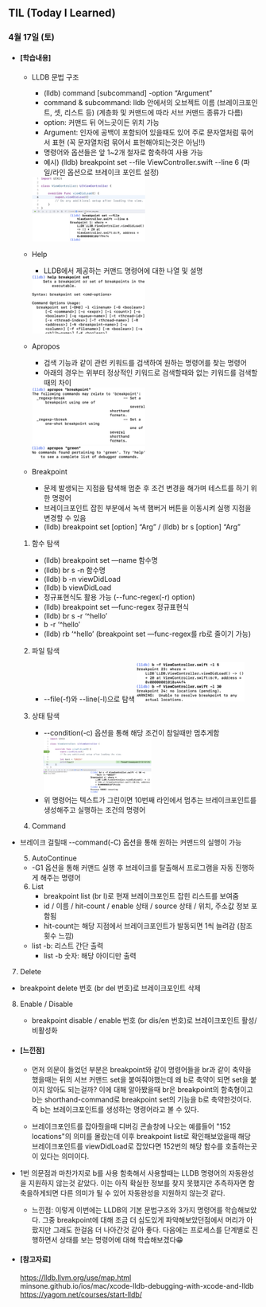 ## TIL (Today I Learned)

### 4월 17일 (토)

- #### [학습내용]
  - LLDB 문법 구조
    - (lldb) command [subcommand] -option “Argument”
    - command & subcommand: lldb 안에서의 오브젝트 이름 (브레이크포인트, 셋, 리스트 등)  (계층화 및 커맨드에 따라 서브 커맨드 종류가 다름)
    - option: 커맨드 뒤 어느곳이든 위치 가능
    - Argument: 인자에 공백이 포함되어 있을때도 있어 주로 문자열처럼 묶어서 표현 (꼭 문자열처럼 묶어서 표현해야되는것은 아님!!)
    - 명령어와 옵션들은 앞 1~2개 철자로 함축하여 사용 가능
    - 예시) (lldb) breakpoint set --file ViewController.swift --line 6 (파일/라인 옵션으로 브레이크 포인트 설정)
    <img src = "https://github.com/GREENOVER/Today-I-Learned/blob/master/Image/lldb_1.png" width="50%" height="50%">

  
  - Help
    - LLDB에서 제공하는 커맨드 명령어에 대한 나열 및 설명
    <img src = "https://github.com/GREENOVER/Today-I-Learned/blob/master/Image/llbd_2.png" width="50%" height="50%">

  - Apropos
    - 검색 기능과 같이 관련 키워드를 검색하여 원하는 명령어를 찾는 명령어
    - 아래의 경우는 위부터 정상적인 키워드로 검색할때와 없는 키워드를 검색할때의 차이
    <img src = "https://github.com/GREENOVER/Today-I-Learned/blob/master/Image/lldb_3.png" width="50%" height="50%">
    <img src = "https://github.com/GREENOVER/Today-I-Learned/blob/master/Image/lldb_4.png" width="50%" height="50%">

  - Breakpoint
    - 문제 발생되는 지점을 탐색해 멈춘 후 조건 변경을 해가며 테스트를 하기 위한 명령어
    - 브레이크포인트 잡힌 부분에서 녹색 햄버거 버튼을 이동시켜 실행 지점을 변경할 수 있음
    - (lldb) breakpoint set [option] “Arg” / (lldb) br s [option] “Arg”    
  1. 함수 탐색
      - (lldb) breakpoint set —name 함수명
      - (lldb) br s -n 함수명
      - (lldb) b -n viewDidLoad
      - (lldb) b viewDidLoad 
      - 정규표현식도 활용 가능 (--func-regex(-r) option)
      - (lldb) breakpoint set —func-regex 정규표현식
      - (lldb) br s -r ‘^hello’
      - b -r ‘^hello’
      - (lldb) rb ‘^hello’ (breakpoint set —func-regex를 rb로 줄이기 가능)
  2. 파일 탐색
      - --file(-f)와 --line(-l)으로 탐색
        <img src = "https://github.com/GREENOVER/Today-I-Learned/blob/master/Image/lldb_5.png" width="50%" height="50%">
  3. 상태 탐색
      - --condition(-c) 옵션을 통해 해당 조건이 참일때만 멈추게함 
        <img src = "https://github.com/GREENOVER/Today-I-Learned/blob/master/Image/lldb_6.png" width="50%" height="50%">
      - 위 명령어는 텍스트가 그린이면 10번째 라인에서 멈추는 브레이크포인트를 생성해주고 실행하는 조건의 명령어

  4. Command
      
- 브레이크 걸릴때 --command(-C) 옵션을 통해 원하는 커맨드의 실행이 가능
      
  5. AutoContinue
    
  - -G1 옵션을 통해 커맨드 실행 후 브레이크를 탈출해서 프로그램을 자동 진행하게 해주는 명령어
      
  6. List
      - breakpoint list (br l)로 현재 브레이크포인트 잡힌 리스트를 보여줌
      - id / 이름 / hit-count / enable 상태 / source 상태 / 위치, 주소값 정보 포함됨
      - hit-count는 해당 지점에서 브레이크포인트가 발동되면 1씩 늘려감 (참조횟수 느낌)
    - list -b: 리스트 간단 출력
      - list -b 숫자: 해당 아이디만 출력
  
7. Delete
      
  - breakpoint delete 번호 (br del 번호)로 브레이크포인트 삭제
    
  8. Enable / Disable
      
      - breakpoint disable / enable 번호 (br dis/en 번호)로 브레이크포인트 활성/비활성화
      
        
  
- #### [느낀점]
  - 먼저 의문이 들었던 부분은 breakpoint와 같이 명령어들을 br과 같이 축약을 했을때는 뒤의 서브 커맨드 set을 붙여줘야했는데 왜 b로 축약이 되면 set을 붙이지 않아도 되는걸까? 이에 대해 알아봤을때 br은 breakpoint의 함축형이고 b는 shorthand-command로 breakpoint set의 기능을 b로 축약한것이다. 즉 b는 브레이크포인트를 생성하는 명령어라고 볼 수 있다.
  
  - 브레이크포인트를 잡아줬을때 디버깅 콘솔창에 나오는 예를들어 "152 locations"의 의미를 몰랐는데 이후 breakpoint list로 확인해보았을때 해당 브레이크포인트를 viewDidLoad로 잡았다면 152번의 해당 함수를 호출하는곳이 있다는 의미이다.
  
- 1번 의문점과 마찬가지로 b를 사용 함축해서 사용할때는 LLDB 명령어의 자동완성을 지원하지 않는것 같았다. 이는 아직 확실한 정보를 찾지 못했지만 추측하자면 함축을하게되면 다른 의미가 될 수 있어 자동완성을 지원하지 않는것 같다.
  
  - 느낀점: 이렇게 이번에는 LLDB의 기본 문법구조와 3가지 명령어를 학습해보았다. 그중 breakpoint에 대해 조금 더 심도있게 파악해보았던점에서 머리가 아팠지만 그래도 한걸음 더 나아간것 같아 좋다. 다음에는 프로세스를 단계별로 진행하면서 상태를 보는 명령어에 대해 학습해보겠다😁
  
    
  
- #### [참고자료]
  https://lldb.llvm.org/use/map.html   
  minsone.github.io/ios/mac/xcode-lldb-debugging-with-xcode-and-lldb   
  https://yagom.net/courses/start-lldb/
